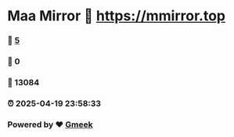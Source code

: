 # Maa Mirror :link: https://mmirror.top 
### :page_facing_up: [5](https://mmirror.top/tag.html) 
### :speech_balloon: 0 
### :hibiscus: 13084 
### :alarm_clock: 2025-04-19 23:58:33 
### Powered by :heart: [Gmeek](https://github.com/Meekdai/Gmeek)
